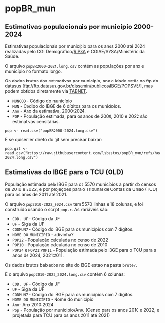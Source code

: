 # popBR_mun

## Estimativas populacionais por município 2000-2024

Estimativas populacionais por município para os anos 2000 até 2024 realizadas 
pelo CGI Demográfico/[RIPSA](https://www.ripsa.org.br/) e CGIAE/SVSA/Ministério da Saúde.

O arquivo `popBR2000-2024.long.csv` contém as populações por ano e município no formato longo.




Os dados brutos das estimativas por municipio, ano e idade estão no ftp do datasus 
[ftp://ftp.datasus.gov.br/dissemin/publicos/IBGE/POPSVS/], mas podem obtidos diretamente 
via [TABNET](http://tabnet.datasus.gov.br/cgi/tabcgi.exe?ibge/cnv/popsvs2024br.def).

-   `MUNCOD` - Código do município
-   `MUN` - Código do IBGE de 6 dígitos para os municípios.
-   `Ano` - Ano da estimativa, 2000:2024. 
-   `POP` - População estimada, para os anos de 2000, 2010 e 2022 são estimativas censitárias.


```
pop <- read.csv("popBR2000-2024.long.csv")
```
E se quiser ler direto do git sem precisar baixar:

```
pop.git <- read.csv("https://raw.githubusercontent.com/lsbastos/popBR_mun/refs/heads/master/popBR2000-2024.long.csv")
```


## Estimativas do IBGE para o TCU (OLD)

População estimada pelo IBGE para os 5570 municípios a partir do censos de 2010 e 2022, e por projeções para o Tribunal de Contas da União (TCU) para os anos de 2011 até 2021.

O arquivo `pop2010-2022_2024.csv` tem 5570 linhas e 18 colunas, e foi construído usando o script `pop.r`. As variáveis são:

-   `COD. UF` - Código da UF
-   `UF` - Sigla da UF
-   `CODMUN7` - Código do IBGE para os municípios com 7 dígitos.
-   `NOME DO MUNICÍPIO` - adivinha?
-   `POP22` - População calculada no censo de 2022
-   `POP10` - População calculada no censo de 2010
-   `POP24` e `POP21`:`POP11` - População estimada pelo IBGE para o TCU para s anos de 2024, 2021:2011.

Os dados brutos baixados no site do IBGE estao na pasta `brute/`.

E o arquivo `pop2010-2022_2024.long.csv` contém 6 colunas:

-   `COD. UF` - Código da UF
-   `UF` - Sigla da UF
-   `CODMUN7` - Código do IBGE para os municípios com 7 dígitos.
-   `NOME DO MUNICÍPIO` - Nome do município
-   `Ano`- Ano 2010:2024
-   `Pop` - População por municipio/Ano. (Censo para os anos 2010 e 2022, e projetada para TCU para os anos 2011 até 2021).
